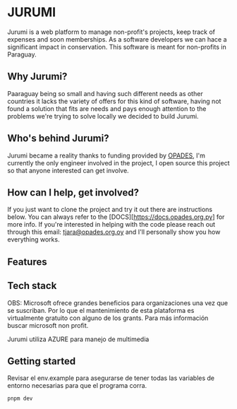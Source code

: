 # JURUMI

Jurumi is a web platform to manage non-profit's projects, keep track of expenses and soon memberships. As a software developers we can hace a significant impact in conservation. This software is meant for non-profits in Paraguay.

## Why Jurumi?

Paaraguay being so small and having such different needs as other countries it lacks the variety of offers for this kind of software, having not found a solution that fits are needs and pays enough attention to the problems we're trying to solve locally we decided to build Jurumi.

## Who's behind Jurumi?

Jurumi became a reality thanks to funding provided by [OPADES](https:///opades.org.py), I'm currently the only engineer involved in the project, I open source this project so that anyone interested can get involve.

## How can I help, get involved?

If you just want to clone the project and try it out there are instructions below. You can always refer to the [DOCS][https://docs.opades.org.py] for more info. If you're interested in helping with the code please reach out through this email: tjara@opades.org.oy and I'll personally show you how everything works.

## Features

## Tech stack

OBS: Microsoft ofrece grandes beneficios para organizaciones una vez que se suscriban. Por lo que el mantenimiento de esta plataforma es virtualmente gratuito con alguno de los grants. Para más información buscar microsoft non profit.

Jurumi utiliza AZURE para manejo de multimedia

## Getting started

Revisar el env.example para asegurarse de tener todas las variables de entorno necesarias para que el programa corra.

```
pnpm dev
```
